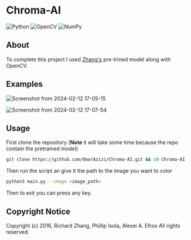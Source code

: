 # Chroma-AI
![Python](https://img.shields.io/badge/python-3670A0?style=for-the-badge&logo=python&logoColor=ffdd54)
![OpenCV](https://img.shields.io/badge/opencv-%23white.svg?style=for-the-badge&logo=opencv&logoColor=white)
![NumPy](https://img.shields.io/badge/numpy-%23013243.svg?style=for-the-badge&logo=numpy&logoColor=white)

## About
To complete this project I used [Zhang's](https://github.com/richzhang/colorization) pre-trined model along with OpenCV.

## Examples
![Screenshot from 2024-02-12 17-05-15](https://github.com/OmarAzizi/Chroma-AI/assets/110500643/234bf00a-3bef-416f-947a-cce74c62ffbb)


![Screenshot from 2024-02-12 17-07-54](https://github.com/OmarAzizi/Chroma-AI/assets/110500643/455bc679-aab0-4dc1-8474-0adf8589e147)


## Usage 
First clone the repository (**Note** it will take some time because the repo contain the pretrained model)

```bash
git clone https://github.com/OmarAzizi/Chroma-AI.git && cd Chroma-AI
```

Then run the script an give it the path to the image you want to color

```bash
python3 main.py --image <image_path>
```

Then to exit you can press any key.

## Copyright Notice
Copyright (c) 2016, Richard Zhang, Phillip Isola, Alexei A. Efros
All rights reserved.
